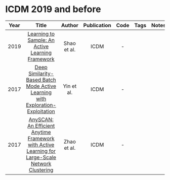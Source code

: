 # ICDM 2019 and before

| Year |                                                                                        Title                                                                                        |   Author    | Publication | Code | Tags | Notes |
|:----:|:-----------------------------------------------------------------------------------------------------------------------------------------------------------------------------------:|:-----------:|:-----------:|:----:|:----:|:-----:|
| 2019 |                       [Learning to Sample: An Active Learning Framework](https://www.computer.org/csdl/proceedings-article/icdm/2019/460400a538/1h5XFC1YGxG)                        | Shao et al. |    ICDM     |  -   |      |       |
| 2017 |         [Deep Similarity-Based Batch Mode Active Learning with Exploration-Exploitation](https://www.computer.org/csdl/proceedings-article/icdm/2017/3835a575/12OmNzRHOTj)          | Yin et al.  |    ICDM     |  -   |      |       |
| 2017 | [AnySCAN: An Efficient Anytime Framework with Active Learning for Large-Scale Network Clustering](https://www.computer.org/csdl/proceedings-article/icdm/2017/3835a665/12OmNykTNoc) | Zhao et al. |    ICDM     |  -   |      |       |

